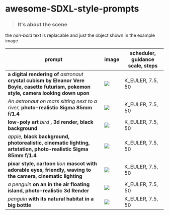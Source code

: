 # awesome-SDXL-style-prompts 
> ### It's about the scene

the *non-bold* text is replacable and just the object shown in the example image

|prompt  |image|scheduler, guidance scale, steps|
|--------|--------|----|
|**a digital rendering of** *astronaut* **crystal cubism by Eleanor Vere Boyle, casette futurism, pokemon style, camera looking down upon**|![](https://pbxt.replicate.delivery/IrRBkXIIZfRSLKsvZBzDqBws4qt6Btk88RWfCMkMf4q7kqriA/out-0.png)|K_EULER, 7.5, 50|
|*An astronaut on mars sitting next to a river,* **photo-realistic Sigma 85mm f/1.4**|![](https://pbxt.replicate.delivery/250VayfETh1wXyIMbAtWRJXRFeLPwvAACbZ6TnReG2enXWXFB/out-0.png)|K_EULER, 7.5, 50|
|**low-poly art** *bird* **, 3d render, black background**|![](https://pbxt.replicate.delivery/nLy0G8Veo0y9LiVRneBQecpkTo6MDdcrFsfz479hMXsbxWXFB/out-0.png)|K_EULER, 7.5, 50|![](https://pbxt.replicate.delivery/LvfVEVXVTuUXT6es4li2RJLNrc5SkEBeRnbqoEZaRZ4v2rriA/out-0.png)|
|*apple,* **black background, photorealistic, cinematic lighting, artstation, photo-realistic Sigma 85mm f/1.4**|![](https://pbxt.replicate.delivery/LvfVEVXVTuUXT6es4li2RJLNrc5SkEBeRnbqoEZaRZ4v2rriA/out-0.png)|K_EULER, 7.5, 50|
|**pixar style, cartoon** *lion* **mascot with adorable eyes, friendly, waving to the camera, cinematic lighting**|![](https://pbxt.replicate.delivery/BhcCm6iqcO6cIRkPfWIfqfEzQ7neHk10ZTeeu5YAUeFiBk7qIA/out-0.png)|K_EULER, 7.5, 50|
|*a penguin* **on an in the air floating island, photo-realistic 3d Render**|![](https://pbxt.replicate.delivery/enfF1OXQzXoygUGRCX8f8OaO9wImnQ0rf3TOF37PmRzSEgZFB/out-0.png)|K_EULER, 7.5, 50|
|*penguin* **with its natural habitat in a big bottle**|![](https://pbxt.replicate.delivery/HED7fWuOQORvfkeCH3Zlp2DZvh653bMKnYOMsYbGooqHwuriA/out-0.png)|K_EULER, 7.5, 50|
